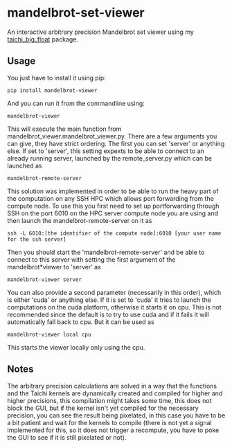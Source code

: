 # mandelbrot-set-viewer
An interactive arbitrary precision Mandelbrot set viewer using my [taichi_big_float](https://github.com/balazs-szalai/taichi-bigfloat) package.

## Usage
You just have to install it using pip:
	
	pip install mandelbrot-viewer
And you can run it from the commandline using:
	
	mandelbrot-viewer
This will execute the main function from mandelbrot_viewer.mandelbrot_viewer.py. 
There are a few arguments you can give, they have strict ordering. The first you can set 'server' or anything else.
If set to 'server', this setting expexts to be able to connect to an already running server, launched by the remote_server.py which can be launched as 
	
	mandelbrot-remote-server
This solution was implemented in order to be able to run the heavy part of the computation on any SSH HPC which allows port forwarding from the compute node. To use this you first need to set up portforwarding through SSH on the port 6010 on the HPC server compute node you are using and then launch the mandelbrot-remote-server on it as

 	ssh -L 6010:[the identifier of the compute node]:6010 [your user name for the ssh server]
Then you should start the 'mandelbrot-remote-server' and be able to connect to this server with setting the first argument of the mandelbrot*viewer to 'server' as

	mandelbrot-viewer server
You can also provide a second parameter (necessarily in this order), which is either 'cuda' or anything else. If it is set to 'cuda' it tries to launch the computations on the cuda platform, otherwise it starts it on cpu. This is not recommended since the default is to try to use cuda and if it fails it will automatically fall back to cpu.
But it can be used as
	
	mandelbrot-viewer local cpu
This starts the viewer locally only using the cpu.

## Notes

The arbitrary precision calculations are solved in a way that the functions and the Taichi kernels are dynamically created and compiled for higher and higher precisions, this compilation might takes some time, this does not block the GUI, but if the kernel isn't yet compiled for the necessary precision, you can see the result being pixelated, in this case you have to be a bit patient and wait for the kernels to compile (there is not yet a signal implemented for this, so it does not trigger a recompute, you have to poke the GUI to see if it is still pixelated or not).

